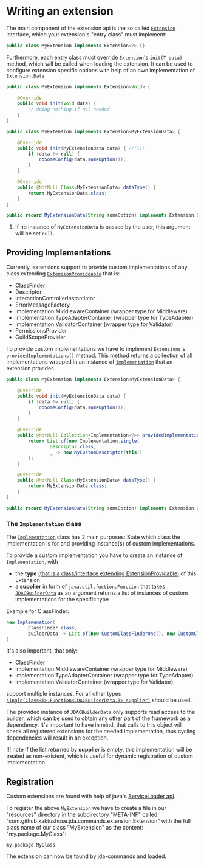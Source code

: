 # Writing an extension
The main component of the extension api is the so called
[`Extension`](https://kaktushose.github.io/jda-commands/javadocs/latest/io.github.kaktushose.jda.commands.core/com/github/kaktushose/jda/commands/extension/Extension.html)
interface, which your extension's "entry class" must implement:

```java
public class MyExtension implements Extension<?> {}
```

Furthermore, each entry class must override `Extension`'s `init(T data)` method,
which will be called when loading the extension. It can be used to configure extension specific options with help of
an own implementation of
[`Extension.Data`](https://kaktushose.github.io/jda-commands/javadocs/development/io.github.kaktushose.jda.commands.core/com/github/kaktushose/jda/commands/extension/Extension.Data.html)

```java
public class MyExtension implements Extension<Void> {
    
    @Override
    public void init(Void data) {
        // doing nothing if not needed
    }
}

public class MyExtension implements Extension<MyExtensionData> {

    @Override
    public void init(MyExtensionData data) { //(1)!
        if (data != null) {
            doSomeConfig(data.someOption());
        }
    }

    @Override
    public @NotNull Class<MyExtensionData> dataType() {
        return MyExtensionData.class;
    }
}

public record MyExtensionData(String someOption) implements Extension.Data {}
```

1. If no instance of `MyExtensionData` is passed by the user, this argument will be set `null`.

## Providing Implementations
Currently, extensions support to provide custom implementations of any class extending
[`ExtensionProvideable`](https://kaktushose.github.io/jda-commands/javadocs/development/io.github.kaktushose.jda.commands.core/com/github/kaktushose/jda/commands/extension/Implementation.ExtensionProvidable.html)
that is:

- ClassFinder
- Descriptor
- InteractionControllerInstantiator
- ErrorMessageFactory
- Implementation.MiddlewareContainer (wrapper type for Middleware)
- Implementation.TypeAdapterContainer (wrapper type for TypeAdapter)
- Implementation.ValidatorContainer (wrapper type for Validator)
- PermissionsProvider
- GuildScopeProvider

To provide custom implementations we have to implement `Extensions`'s `providedImplementations()` method.
This method returns a collection of all implementations wrapped in an instance of
[`Implementation`](https://kaktushose.github.io/jda-commands/javadocs/latest/io.github.kaktushose.jda.commands.core/com/github/kaktushose/jda/commands/extension/Implementation.html)
that an extension provides.

```java
public class MyExtension implements Extension<MyExtensionData> {

    @Override
    public void init(MyExtensionData data) {
        if (data != null) {
            doSomeConfig(data.someOption());
        }
    }

    @Override
    public @NotNull Collection<Implementation<?>> providedImplementations() {
        return List.of(new Implementation.single(
                Descriptor.class,
                _ -> new MyCustomDescriptor(this))
        );
    }

    @Override
    public @NotNull Class<MyExtensionData> dataType() {
        return MyExtensionData.class;
    }
}

public record MyExtensionData(String someOption) implements Extension.Data {}
```

### The `Implementation` class
The [`Implementation`](https://kaktushose.github.io/jda-commands/javadocs/latest/io.github.kaktushose.jda.commands.core/com/github/kaktushose/jda/commands/extension/Implementation.html)
class has 2 main purposes: State which class the implementation is for and providing instance(s) of custom implementations.

To provide a custom implementation you have to create an instance of `Implementation`, with

- the **type** [(that is a class/interface extending ExtensionProvidable)](#providing-implementations) of this Extension
- a **supplier** in form of `java.util.fuction.Function` that takes
  [`JDACBuilderData`](https://kaktushose.github.io/jda-commands/javadocs/latest/io.github.kaktushose.jda.commands.core/com/github/kaktushose/jda/commands/extension/JDACBuilderData.html)
  as an argument returns a list of instances of custom implementations for the specific type

Example for ClassFinder:
```java
new Implemenation(
        ClassFinder.class,
        builderData -> List.of(new CustomClassFinderOne(), new CustomClassFinderSecond(builderData.descriptor()))
)
```

It's also important, that only:

- ClassFinder
- Implementation.MiddlewareContainer (wrapper type for Middleware)
- Implementation.TypeAdapterContainer (wrapper type for TypeAdapter)
- Implementation.ValidatorContainer (wrapper type for Validator)

support multiple instances. For all other types
[`single(Class<T>,Function<JDACBuilderData,T> supplier)`](https://kaktushose.github.io/jda-commands/javadocs/latest/io.github.kaktushose.jda.commands.core/com/github/kaktushose/jda/commands/extension/Implementation.html#single(java.lang.Class,java.util.function.Function))
should be used.

The provided instance of `JDACBuilderData` only supports read access to the builder, which can be used to obtain any other
part of the framework as a dependency. It's important to have in mind, that calls to this object will check all registered
extensions for the needed implementation, thus cycling dependencies will result in an exception.

!!! note 
    If the list returned by **supplier** is empty, this implementation will be treated as non-existent, 
    which is useful for dynamic registration of custom implementation.

## Registration
Custom extensions are found with help of java's [ServiceLoader api](https://docs.oracle.com/javase/8/docs/api/java/util/ServiceLoader.html).

To register the above `MyExtension` we have to create a file in our "resources" directory in the subdirectory "META-INF" called
"com.github.kaktushose.jda.commands.extension.Extension" with the full class name of our class "MyExtension" as the content:
"my.package.MyClass":

```text title="com.github.kaktushose.jda.commands.extension.Extension"
my.package.MyClass
```

The extension can now be found by jda-commands and loaded.